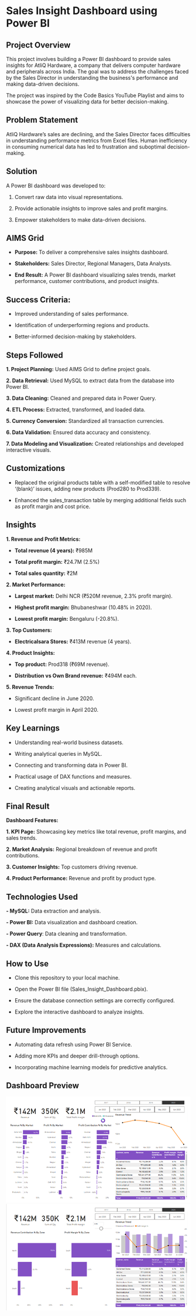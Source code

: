 # Sales Insight Dashboard using Power BI

## Project Overview
This project involves building a Power BI dashboard to provide sales insights for AtliQ Hardware, a company that delivers computer hardware and peripherals across India. The goal was to address the challenges faced by the Sales Director in understanding the business's performance and making data-driven decisions.

The project was inspired by the Code Basics YouTube Playlist and aims to showcase the power of visualizing data for better decision-making.

## Problem Statement

AtliQ Hardware’s sales are declining, and the Sales Director faces difficulties in understanding performance metrics from Excel files. Human inefficiency in consuming numerical data has led to frustration and suboptimal decision-making.

## Solution

A Power BI dashboard was developed to:

1. Convert raw data into visual representations.

2. Provide actionable insights to improve sales and profit margins.

3. Empower stakeholders to make data-driven decisions.

## AIMS Grid

- **Purpose:** To deliver a comprehensive sales insights dashboard.

- **Stakeholders:** Sales Director, Regional Managers, Data Analysts.

- **End Result:** A Power BI dashboard visualizing sales trends, market performance, customer contributions, and product insights.

## Success Criteria:

- Improved understanding of sales performance.

- Identification of underperforming regions and products.

- Better-informed decision-making by stakeholders.

## Steps Followed

**1. Project Planning:** Used AIMS Grid to define project goals.

**2. Data Retrieval:** Used MySQL to extract data from the database into Power BI.

**3. Data Cleaning:** Cleaned and prepared data in Power Query.

**4. ETL Process:** Extracted, transformed, and loaded data.

**5. Currency Conversion:** Standardized all transaction currencies.

**6. Data Validation:** Ensured data accuracy and consistency.

**7. Data Modeling and Visualization:** Created relationships and developed interactive visuals.

## Customizations

- Replaced the original products table with a self-modified table to resolve ‘(blank)’ issues, adding new products (Prod280 to Prod339).

- Enhanced the sales_transaction table by merging additional fields such as profit margin and cost price.

## Insights

**1. Revenue and Profit Metrics:**

   - **Total revenue (4 years):** ₹985M

   - **Total profit margin:** ₹24.7M (2.5%)

   - **Total sales quantity:** ₹2M

**2. Market Performance:**

   - **Largest market:** Delhi NCR (₹520M revenue, 2.3% profit margin).

   - **Highest profit margin:** Bhubaneshwar (10.48% in 2020).

   - **Lowest profit margin:** Bengaluru (-20.8%).

**3. Top Customers:**

   - **Electricalsara Stores:** ₹413M revenue (4 years).

**4. Product Insights:**

   - **Top product:** Prod318 (₹69M revenue).

   - **Distribution vs Own Brand revenue:** ₹494M each.

 **5. Revenue Trends:**

   - Significant decline in June 2020.

   - Lowest profit margin in April 2020.

## Key Learnings

- Understanding real-world business datasets.

- Writing analytical queries in MySQL.

- Connecting and transforming data in Power BI.

- Practical usage of DAX functions and measures.

- Creating analytical visuals and actionable reports.

## Final Result

**Dashboard Features:**

**1. KPI Page:** Showcasing key metrics like total revenue, profit margins, and sales trends.

**2. Market Analysis:** Regional breakdown of revenue and profit contributions.

**3. Customer Insights:** Top customers driving revenue.

**4. Product Performance:** Revenue and profit by product type.

## Technologies Used

**- MySQL:** Data extraction and analysis.

**- Power BI:** Data visualization and dashboard creation.

**- Power Query**: Data cleaning and transformation.

**- DAX (Data Analysis Expressions):** Measures and calculations.

## How to Use

- Clone this repository to your local machine.

- Open the Power BI file (Sales_Insight_Dashboard.pbix).

- Ensure the database connection settings are correctly configured.

- Explore the interactive dashboard to analyze insights.

## Future Improvements

- Automating data refresh using Power BI Service.

- Adding more KPIs and deeper drill-through options.

- Incorporating machine learning models for predictive analytics.

## Dashboard Preview
![Sales Insight Dashboard](sales_insight.png)
![Sales Insight Dashboard](sales_insight_1.png)
